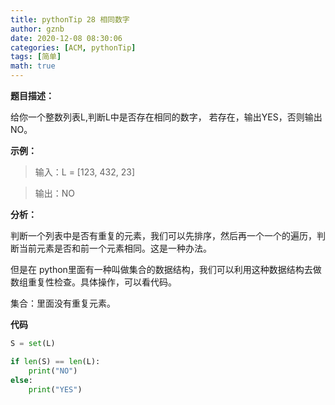 ```yaml
---
title: pythonTip 28 相同数字
author: gznb
date: 2020-12-08 08:30:06
categories: [ACM, pythonTip]
tags: [简单]
math: true
---
```


**题目描述：**

给你一个整数列表L,判断L中是否存在相同的数字， 若存在，输出YES，否则输出NO。



**示例：**

>  输入：L = [123, 432, 23]

>  输出：NO



**分析：**

判断一个列表中是否有重复的元素，我们可以先排序，然后再一个一个的遍历，判断当前元素是否和前一个元素相同。这是一种办法。

但是在 python里面有一种叫做集合的数据结构，我们可以利用这种数据结构去做数组重复性检查。具体操作，可以看代码。

集合：里面没有重复元素。



**代码**

```python
S = set(L)

if len(S) == len(L):
    print("NO")
else:
    print("YES")
```

